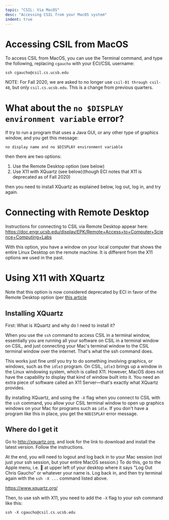 ```yaml
---
topic: "CSIL: Via MacOS"
desc: "Accessing CSIL from your MacOS system"
indent: true
---
```


# Accessing CSIL from MacOS

To access CSIL from MacOS, you can use the Terminal command, and type the following, replacing `cgaucho` with your ECI/CSIL username:

```
ssh cgaucho@csil.cs.ucsb.edu
```

NOTE: For Fall 2020, we are asked to no longer use `csil-01 through csil-48`, but only `csil.cs.ucsb.edu`.  This is a change from previous quarters.

# What about the `no $DISPLAY environment variable` error?

If  try to run a program that uses a Java GUI, or any other type of graphics window,
and you get this message:

```
no display name and no $DISPLAY environment variable
```

then there are two options:

1.  Use the Remote Desktop option (see below)
2.  Use X11 with XQuartz (see below)(though ECI notes that X11 is deprecated as of Fall 2020)

then you need to install XQuartz as explained below, log out, log in, and try again.

# Connecting with Remote Desktop

Instructions for connecting to CSIL via Remote Desktop appear here: <https://doc.engr.ucsb.edu/display/EPK/Remote+Access+to+Computer+Science+Computing+Labs>

With this option, you have a window on your local computer that shows the entire Linux Desktop on the remote machine.  It is different from the X11 options we used in the past.

# Using X11 with XQuartz

Note that this option is now considered deprecated by ECI in favor of the Remote Desktop option (per [this article](https://doc.engr.ucsb.edu/pages/viewpage.action?pageId=5112076)


## Installing XQuartz

First: What is XQuartz and why do I need to install it?

When you use the `ssh` command to access CSIL in a terminal window, essentially you are running all your software on CSIL in a terminal
window on CSIL, and just connecting your Mac's terminal window to the CSIL terminal window over the internet.  That's what the ssh
command does.

This works just fine <em>until</em> you try to do something involving graphics, or windows, such as the `idle3` program.  On CSIL, `idle3` brings
up a window in the Linux windowing system, which is called X11.  However, MacOS does not have the capability to display that kind of window
built into it.  You need an extra piece of software called an X11 Server&mdash;that's exactly what XQuartz provides.

By installing XQuartz, and using the `-X` flag when you connect to CSIL with the `ssh` command, you allow your CSIL terminal window to 
open up graphics windows on your Mac for programs such as `idle`.   If you don't have a program like this in place, you get the
`NODISPLAY` error message.

## Where do I get it

Go to <http://xquartz.org>, and look for the link to download and install the latest version.   Follow the instructions.

At the end, you will need to logout and log back in to your Mac session (not just your ssh session, 
but your entire MacOS session.)  To do this, go to the Apple menu, i.e.  at upper left of your desktop
where it says "Log Out Chris Gaucho" or whatever your name is.   Log back in, and then try terminal again with the `ssh -X ...` command
listed above.


https://www.xquartz.org/

Then, to use ssh with X11, you need to add the `-X` flag to your ssh command like this:

```
ssh -X cgaucho@csil.cs.ucsb.edu
```

